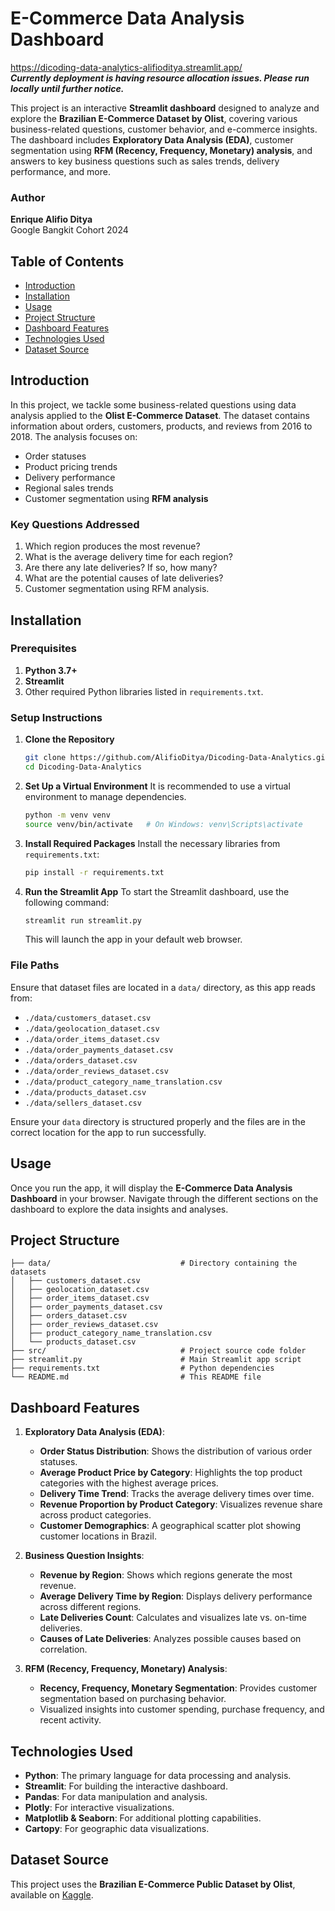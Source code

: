# E-Commerce Data Analysis Dashboard
https://dicoding-data-analytics-alifioditya.streamlit.app/  
***Currently deployment is having resource allocation issues. Please run locally until further notice.***

This project is an interactive **Streamlit dashboard** designed to analyze and explore the **Brazilian E-Commerce Dataset by Olist**, covering various business-related questions, customer behavior, and e-commerce insights. The dashboard includes **Exploratory Data Analysis (EDA)**, customer segmentation using **RFM (Recency, Frequency, Monetary) analysis**, and answers to key business questions such as sales trends, delivery performance, and more.

### Author
**Enrique Alifio Ditya**  
Google Bangkit Cohort 2024

## Table of Contents
- [Introduction](#introduction)
- [Installation](#installation)
- [Usage](#usage)
- [Project Structure](#project-structure)
- [Dashboard Features](#dashboard-features)
- [Technologies Used](#technologies-used)
- [Dataset Source](#dataset-source)

## Introduction
In this project, we tackle some business-related questions using data analysis applied to the **Olist E-Commerce Dataset**. The dataset contains information about orders, customers, products, and reviews from 2016 to 2018. The analysis focuses on:
- Order statuses
- Product pricing trends
- Delivery performance
- Regional sales trends
- Customer segmentation using **RFM analysis**

### Key Questions Addressed
1. Which region produces the most revenue?
2. What is the average delivery time for each region?
3. Are there any late deliveries? If so, how many?
4. What are the potential causes of late deliveries?
5. Customer segmentation using RFM analysis.

## Installation

### Prerequisites
1. **Python 3.7+**
2. **Streamlit**
3. Other required Python libraries listed in `requirements.txt`.

### Setup Instructions

1. **Clone the Repository**
   ```bash
   git clone https://github.com/AlifioDitya/Dicoding-Data-Analytics.git
   cd Dicoding-Data-Analytics
   ```

2. **Set Up a Virtual Environment**
   It is recommended to use a virtual environment to manage dependencies.

   ```bash
   python -m venv venv
   source venv/bin/activate   # On Windows: venv\Scripts\activate
   ```

3. **Install Required Packages**
   Install the necessary libraries from `requirements.txt`:
   ```bash
   pip install -r requirements.txt
   ```

4. **Run the Streamlit App**
   To start the Streamlit dashboard, use the following command:
   ```bash
   streamlit run streamlit.py
   ```

   This will launch the app in your default web browser.

### File Paths
Ensure that dataset files are located in a `data/` directory, as this app reads from:
- `./data/customers_dataset.csv`
- `./data/geolocation_dataset.csv`
- `./data/order_items_dataset.csv`
- `./data/order_payments_dataset.csv`
- `./data/orders_dataset.csv`
- `./data/order_reviews_dataset.csv`
- `./data/product_category_name_translation.csv`
- `./data/products_dataset.csv`
- `./data/sellers_dataset.csv`

Ensure your `data` directory is structured properly and the files are in the correct location for the app to run successfully.

## Usage

Once you run the app, it will display the **E-Commerce Data Analysis Dashboard** in your browser. Navigate through the different sections on the dashboard to explore the data insights and analyses.

## Project Structure

```
├── data/                             # Directory containing the datasets
│   ├── customers_dataset.csv
│   ├── geolocation_dataset.csv
│   ├── order_items_dataset.csv
│   ├── order_payments_dataset.csv
│   ├── orders_dataset.csv
│   ├── order_reviews_dataset.csv
│   ├── product_category_name_translation.csv
│   └── products_dataset.csv
├── src/                              # Project source code folder
├── streamlit.py                      # Main Streamlit app script
├── requirements.txt                  # Python dependencies
└── README.md                         # This README file
```

## Dashboard Features

1. **Exploratory Data Analysis (EDA)**:
   - **Order Status Distribution**: Shows the distribution of various order statuses.
   - **Average Product Price by Category**: Highlights the top product categories with the highest average prices.
   - **Delivery Time Trend**: Tracks the average delivery times over time.
   - **Revenue Proportion by Product Category**: Visualizes revenue share across product categories.
   - **Customer Demographics**: A geographical scatter plot showing customer locations in Brazil.

2. **Business Question Insights**:
   - **Revenue by Region**: Shows which regions generate the most revenue.
   - **Average Delivery Time by Region**: Displays delivery performance across different regions.
   - **Late Deliveries Count**: Calculates and visualizes late vs. on-time deliveries.
   - **Causes of Late Deliveries**: Analyzes possible causes based on correlation.

3. **RFM (Recency, Frequency, Monetary) Analysis**:
   - **Recency, Frequency, Monetary Segmentation**: Provides customer segmentation based on purchasing behavior.
   - Visualized insights into customer spending, purchase frequency, and recent activity.

## Technologies Used

- **Python**: The primary language for data processing and analysis.
- **Streamlit**: For building the interactive dashboard.
- **Pandas**: For data manipulation and analysis.
- **Plotly**: For interactive visualizations.
- **Matplotlib & Seaborn**: For additional plotting capabilities.
- **Cartopy**: For geographic data visualizations.
  
## Dataset Source

This project uses the **Brazilian E-Commerce Public Dataset by Olist**, available on [Kaggle](https://www.kaggle.com/olistbr/brazilian-ecommerce).
